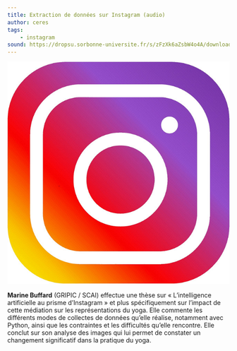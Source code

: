 ```yaml
---
title: Extraction de données sur Instagram (audio)
author: ceres
tags:
    - instagram
sound: https://dropsu.sorbonne-universite.fr/s/zFzXk6aZsbW4o4A/download/Podcast_9_Marine_Buffard.mp3
---
```


![Instagram](instagram.png)

**Marine Buffard** (GRIPIC / SCAI) effectue une thèse sur « L’intelligence artificielle au prisme d’Instagram » et plus spécifiquement sur l’impact de cette médiation sur les représentations du yoga. Elle commente les différents modes de collectes de données qu’elle réalise, notamment avec Python, ainsi que les contraintes et les difficultés qu’elle rencontre. Elle conclut sur son analyse des images qui lui permet de constater un changement significatif dans la pratique du yoga.